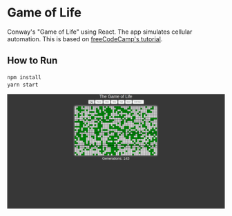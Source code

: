 # Game of Life
Conway's "Game of Life" using React. The app simulates cellular automation. This is based on [freeCodeCamp's tutorial](https://www.youtube.com/watch?v=PM0_Er3SvFQ).

## How to Run
```bash
npm install
yarn start
```

![Game Of Life](https://github.com/brandonsoto/game-of-life/blob/master/gameoflife.gif)

